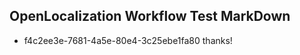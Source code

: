 ## OpenLocalization Workflow Test MarkDown
* f4c2ee3e-7681-4a5e-80e4-3c25ebe1fa80 thanks!

<!--HONumber=Jul16_HO4-->


